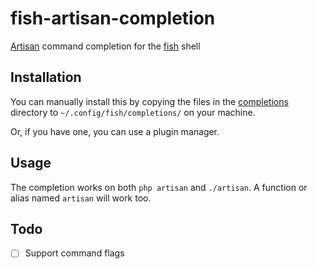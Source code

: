 fish-artisan-completion
=======================

[Artisan][artisan] command completion for the [fish][fish] shell

Installation
------------

You can manually install this by copying the files in the
[completions](completions) directory to `~/.config/fish/completions/` on your
machine.

Or, if you have one, you can use a plugin manager.

Usage
-----
The completion works on both `php artisan` and `./artisan`. A function or alias
named `artisan` will work too.

Todo
----

- [ ] Support command flags

[artisan]: https://laravel.com/docs/master/artisan
[fish]: https://fishshell.com

